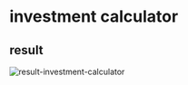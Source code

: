 # investment calculator

## result

![result-investment-calculator](https://github.com/jiyeon-dev/udemy/assets/65294323/427c850f-c468-4bb6-9888-9565f43c33dd)
